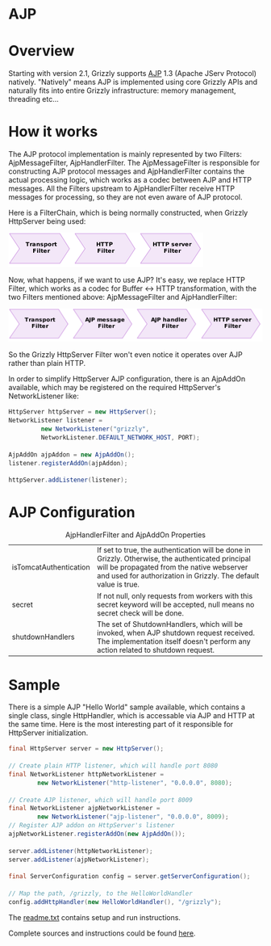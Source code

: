 AJP
===

Overview
========

Starting with version 2.1, Grizzly supports
[AJP](http://en.wikipedia.org/wiki/Apache_JServ_Protocol) 1.3 (Apache
JServ Protocol) natively. "Natively" means AJP is implemented using core
Grizzly APIs and naturally fits into entire Grizzly infrastructure:
memory management, threading etc...

How it works
============

The AJP protocol implementation is mainly represented by two Filters:
AjpMessageFilter, AjpHandlerFilter. The AjpMessageFilter is responsible
for constructing AJP protocol messages and AjpHandlerFilter contains the
actual processing logic, which works as a codec between AJP and HTTP
messages. All the Filters upstream to AjpHandlerFilter receive HTTP
messages for processing, so they are not even aware of AJP protocol.

Here is a FilterChain, which is being normally constructed, when Grizzly
HttpServer being used:

![""](images/ajp/httpserver-filterchain.png)

Now, what happens, if we want to use AJP? It's easy, we replace HTTP
Filter, which works as a codec for Buffer \<-\> HTTP transformation,
with the two Filters mentioned above: AjpMessageFilter and
AjpHandlerFilter:

![""](images/ajp/httpserver-ajp-filterchain.png)

So the Grizzly HttpServer Filter won't even notice it operates over AJP
rather than plain HTTP.

In order to simplify HttpServer AJP configuration, there is an AjpAddOn
available, which may be registered on the required HttpServer's
NetworkListener like:

```java
HttpServer httpServer = new HttpServer();
NetworkListener listener =
         new NetworkListener("grizzly",
         NetworkListener.DEFAULT_NETWORK_HOST, PORT);

AjpAddOn ajpAddon = new AjpAddOn();
listener.registerAddOn(ajpAddon);

httpServer.addListener(listener);
```

AJP Configuration
=================

<table>
<caption>AjpHandlerFilter and AjpAddOn Properties</caption>
<tbody>
<tr class="odd">
<td align="left">isTomcatAuthentication</td>
<td align="left">If set to true, the authentication will be done in Grizzly. Otherwise, the authenticated principal will be propagated from the native webserver and used for authorization in Grizzly. The default value is true.</td>
</tr>
<tr class="even">
<td align="left">secret</td>
<td align="left">If not null, only requests from workers with this secret keyword will be accepted, null means no secret check will be done.</td>
</tr>
<tr class="odd">
<td align="left">shutdownHandlers</td>
<td align="left">The set of ShutdownHandlers, which will be invoked, when AJP shutdown request received. The implementation itself doesn't perform any action related to shutdown request.</td>
</tr>
</tbody>
</table>

Sample
======

There is a simple AJP "Hello World" sample available, which contains a
single class, single HttpHandler, which is accessable via AJP and HTTP
at the same time. Here is the most interesting part of it responsible
for HttpServer initialization.

```java
final HttpServer server = new HttpServer();

// Create plain HTTP listener, which will handle port 8080
final NetworkListener httpNetworkListener =
        new NetworkListener("http-listener", "0.0.0.0", 8080);

// Create AJP listener, which will handle port 8009
final NetworkListener ajpNetworkListener =
        new NetworkListener("ajp-listener", "0.0.0.0", 8009);
// Register AJP addon on HttpServer's listener
ajpNetworkListener.registerAddOn(new AjpAddOn());

server.addListener(httpNetworkListener);
server.addListener(ajpNetworkListener);

final ServerConfiguration config = server.getServerConfiguration();

// Map the path, /grizzly, to the HelloWorldHandler
config.addHttpHandler(new HelloWorldHandler(), "/grizzly");
```

The
[readme.txt](http://java.net/projects/grizzly/sources/git/content/samples/http-ajp-samples/readme.txt?rev=c8ff8e24974f3c4be9a1833e58adf139b656a730)
contains setup and run instructions.

Complete sources and instructions could be found
[here](http://java.net/projects/grizzly/sources/git/show/samples/http-ajp-samples?rev=c8ff8e24974f3c4be9a1833e58adf139b656a730).
